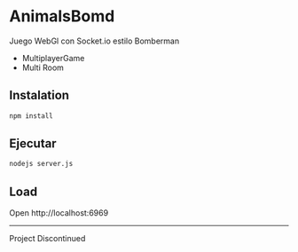 # AnimalsBomd
Juego WebGl con Socket.io estilo Bomberman

  - MultiplayerGame
  - Multi Room

## Instalation 
```bash
npm install 
```

## Ejecutar 
```bash
nodejs server.js
```

## Load
Open http://localhost:6969


----
Project Discontinued
